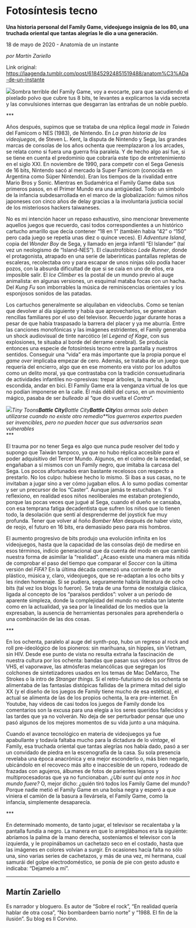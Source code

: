 # Fotosíntesis tecno

**Una historia personal del Family Game, videojuego insignia de los 80, una truchada oriental que tantas alegrías le dio a una generación.**

18 de mayo de 2020 - Anatomía de un instante

_por Martín Zariello_

Link original: https://laagenda.tumblr.com/post/618452924851519488/anatom%C3%ADa-de-un-instante

![](https://64.media.tumblr.com/1f8ad55d2e132a4471bd5612e212154b/309d84f5bd0b3837-66/s500x750/5c4782d2090394346a00e90dc2b55879955da152.png)Sombra
terrible del Family Game, voy a evocarte, para que sacudiendo el pixelado polvo
que cubre tus 8 bits, te levantes a explicarnos la vida secreta y las
convulsiones internas que desgarran las entrañas de un noble pueblo.  

\*\*\* 

Años
después, supimos que se trataba de una réplica ilegal *made in Taiwán* del Famicom o NES (1983), de Nintendo. En *La gran historia de los videojuegos*, de
Steven L. Kent, la disputa de Nintendo y Sega, las grandes marcas de consolas
de los años ochenta que reemplazaron a los arcades, se relata como si fuera una
guerra fría paralela. Y de hecho algo así fue, si se tiene en cuenta el
predominio que cobraría este tipo de entretenimiento en el siglo XXI. En
noviembre de 1990, para competir con el Sega Genesis de 16 bits, Nintendo sacó
al mercado la Super Famicom (conocida en Argentina como Súper Nintendo). Eran
los tiempos de la rivalidad entre Mario Bros y Sonic. Mientras en Sudamérica el
Family Game daba sus primeros pasos, en el Primer Mundo era una antigüedad.
Todo un símbolo de la infancia subdesarrollada en el marco de la globalización:
fuimos niños japoneses con cinco años de delay gracias a la involuntaria justicia
social de los misteriosos hackers taiwaneses. 

No
es mi intención hacer un repaso exhaustivo, sino mencionar brevemente aquellos juegos
que recuerdo, casi todos correspondientes a un histórico cartucho amarillo que
decía contener “18 en 1” (también había “42” o “150”  pero cada juego se repetía unas diez o quince
veces). El *Adventure Island*, copia
del *Wonder Boy* de Sega, y llamado en
jerga infantil “El Islander” (tal vez un neologismo de “Island-NES”). El
claustrofóbico *Lode Runner*, donde el
protagonista, atrapado en una serie de laberínticas pantallas repletas de
escaleras, recolectaba oro y para escapar de unos ninjas sólo podía hacer
pozos, con la absurda dificultad de que si se caía en uno de ellos, era
imposible salir. El *Ice Climber* es la
postal de un mundo previo al auge animalista: en algunas versiones, un esquimal
mataba focas con un hacha. Del *Kung Fu*
son imborrables la música de reminiscencias orientales y los esponjosos sonidos
de las patadas. 

Los
cartuchos generalmente se alquilaban en videoclubs. Como se tenían que devolver
al día siguiente y había que aprovecharlos, se generaban rencillas familiares
por el uso del televisor. Recuerdo jugar durante horas a pesar de que había
traspasado la barrera del placer y ya me aburría. Entre las canciones
monofónicas y las imágenes estridentes, el Family generaba un shock audiovisual
de tinte narcótico (el *Legend of Kage*,
con sus explosiones, te situaba al borde del derrame cerebral). Se producía
entonces una especie de fotosíntesis tecno entre la pantalla y nuestros
sentidos. Conseguir una “vida” era más importante que la propia porque el *game over* implicaba empezar de cero.
Además, se trataba de un juego que requería del encierro, algo que en ese
momento era visto por los adultos como un delito moral, ya que contrastaba con la
tradición consuetudinaria de actividades infantiles no-opresivas: trepar
árboles, la mancha, la escondida, andar en bici. El Family Game era la venganza
virtual de los que no podían  imponerse
en la calle. El más débil del curso, en un movimiento mágico, pasaba de ser *bulleado* al “que dio vuelta el *Contra*”. 

![](https://64.media.tumblr.com/1f8ad55d2e132a4471bd5612e212154b/309d84f5bd0b3837-66/s500x750/5c4782d2090394346a00e90dc2b55879955da152.png)*Tiny Toons**Battle
City**Battle City**Battle City**las armas solo
deben utilizarse cuando no existe otro remedio**los guerreros expertos pueden ser invencibles, pero no pueden hacer que
sus adversarios sean vulnerables*  
\*\*\* 

El
trauma por no tener Sega es algo que nunca pude resolver del todo y supongo que
Taiwán tampoco, ya que no hubo réplica accesible para el poder adquisitivo del
Tercer Mundo. Algunos, en el colmo de la necedad, se engañaban a sí mismos con un
Family negro, que imitaba la carcasa del Sega. Los pocos afortunados eran
bastante recelosos con respecto a prestarlo. No los culpo: hubiese hecho lo
mismo. Si ibas a sus casas, no te invitaban a jugar sino a ver cómo jugaban
ellos. A lo sumo podías comentar y ser un precursor de los “Caster”. Aunque
jamás te estuchaban. Y si reflexiono, en realidad esos niños neoliberales me
estaban protegiendo, porque las pocas veces que jugué al Sega, cuando el dueño
se cansaba, con esa temprana fatiga decadentista que sufren los niños que lo
tienen todo, la desolación que sentí al desprenderme del joystick fue muy
profunda. Tener que volver al ñoño *Bomber
Man* después de haber visto, de reojo, el futuro en 16 bits, era demasiado
peso para mis hombros. 

El
aumento progresivo de bits produjo una evolución infinita en los videojuegos,
hasta que la capacidad de las consolas dejó de medirse en esos términos, indicio
generacional que da cuenta del modo en que cambió nuestra forma de asimilar la
“realidad”. ¿Acaso existe una manera más nítida de comprobar el paso
del tiempo que comparar el *Soccer* con
la última versión del *FIFA*? En la
última década comenzó una corriente de arte plástico, música y, claro,
videojuegos, que se re-adaptan a los ocho bits y les rinden homenaje. Si se
pudiera, seguramente habría literatura de ocho bits (tal vez los blogs lo
fueron). Se trata de una forma de nostalgia clásica, ligada al concepto de los
“paraísos perdidos”: volver a un periodo de aparente simpleza, donde
la complejidad del mundo no estaba tan latente como en la actualidad, ya sea
por la linealidad de los medios que la expresaban, la ausencia de herramientas
personales para aprehenderla o una combinación de las dos cosas. 

\*\*\* 

En  los ochenta, paralelo al auge del synth-pop,
hubo un regreso al rock and roll pre-ideológico de los pioneros: sin marihuana,
sin hippies, sin Vietnam, sin HIV. Desde ese punto de vista no resulta extraña
la fascinación de nuestra cultura por los ochenta: bandas que pasan sus videos
por filtros de VHS, el vaporwave, las atmósferas melancólicas que segregan los
colchones de sintetizadores usados en los temas de Mac DeMarco, The Strokes o
la intro de *Stranger things*. Si el
retro-futurismo de los ochenta se alimentaba de las fantasías distópicas
fallidas de la primera mitad del siglo XX (y el diseño de los juegos de Family
tiene mucho de esa estética), el actual se alimenta de las de los propios
ochenta, la era pre-internet. En Youtube, hay videos de casi todos los juegos
de Family donde los comentarios son la excusa para una elegía a los seres
queridos fallecidos y las tardes que ya no volverán. No deja de ser perturbador
pensar que uno pasó algunos de los mejores momentos de su vida junto a una
máquina.   

Cuando
el avance tecnológico en materia de videojuegos ya fue apabullante y todavía
faltaba mucho para la dictadura de lo *vintage*,
el Family, esa truchada oriental que tantas alegrías nos había dado, pasó a ser
un convidado de piedra en la escenografía de la casa. Su sola presencia
revelaba una época anacrónica y era mejor esconderlo o, más bien negarlo,
ubicándolo en el recoveco más alto e inaccesible de un ropero, rodeado de
frazadas con agujeros, álbumes de fotos de parientes lejanos y
multiprocesadoras que ya no funcionaban. *¿Ubi
sunt qui ante nos in hoc mundo fuere?* O, mejor dicho: ¿quién tiró todos los
Family Game del mundo? Porque nadie metió el Family Game en una bolsa negra y
esperó a que viniera el camión de la basura a llevársela, el Family Game, como
la infancia, simplemente desaparecía. 

\*\*\* 

En
determinado momento, de tanto jugar, el televisor se recalentaba y la pantalla
fundía a negro. La manera en que lo arreglábamos era la siguiente: abríamos la
palma de la mano derecha, sosteníamos el televisor con la izquierda, y le
propinábamos un cachetazo seco en el costado, hasta que las imágenes en colores
volvían a surgir. En ocasiones hacía falta no sólo una, sino varias series de
cachetazos, y más de una vez, mi hermana, cual samurái del golpe
electrodoméstico, se ponía de pie con gesto adusto e indicaba: “Dejamelo a mí”.




---

 Martín Zariello
----------------

 Es narrador y bloguero. Es autor de “Sobre el rock”, “En realidad quería hablar de otra cosa”, “No bombardeen barrio norte” y “1988. El fin de la ilusión”. Su blog es Il Corvino.

